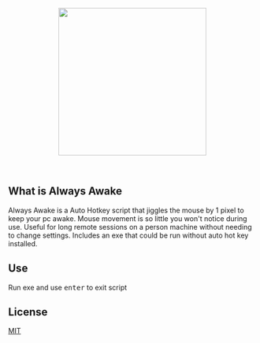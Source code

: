 <p align="center">
	<img src="https://upload.wikimedia.org/wikipedia/commons/8/8b/Eo_circle_green_white_checkmark.svg" width="300">
</p>

<br />

## What is Always Awake

Always Awake is a Auto Hotkey script that jiggles the mouse by 1 pixel to keep your pc awake. Mouse movement is so little you won't notice during use. Useful for long remote sessions on a person machine without needing to change settings. Includes an exe that could be run without auto hot key installed. 

## Use
Run exe and use <kbd>enter</kbd> to exit script


## License
[MIT](https://choosealicense.com/licenses/mit/)